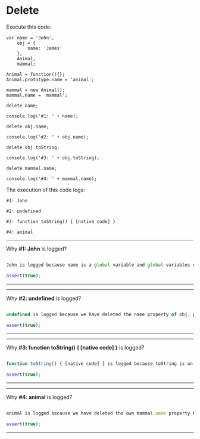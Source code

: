 # Delete

Execute this code:
```
var name = 'John',
    obj = {
        name: 'James'
    },
    Animal,
    mammal;

Animal = function(){};
Animal.prototype.name = 'animal';

mammal = new Animal();
mammal.name = 'mammal';

delete name;

console.log('#1: ' + name);

delete obj.name;

console.log('#2: ' + obj.name);

delete obj.toString;

console.log('#3: ' + obj.toString);

delete mammal.name;

console.log('#4: ' + mammal.name);
```

The execution of this code logs:
```
#1: John
```
```
#2: undefined
```
```
#3: function toString() { [native code] }
```
```
#4: animal
```

---

Why **#1: John** is logged?

```js

```
```js
John is logged because name is a global variable and global variables can't be deleted.
```
```js
assert(true);
```

---

---

Why **#2: undefined** is logged?

```js

```
```js
undefined is logged because we have deleted the name property of obj, properties or members of objects can be deleted excluding the properties or members of the global object.
```
```js
assert(true);
```

---

---

Why **#3: function toString() { [native code] }** is logged?

```js

```
```js
function toString() { [native code] } is logged because toString is an inherited method from Object and inherited methods or members can't be deleted.
```
```js
assert(true);
```

---

---

Why **#4: animal** is logged?

```js

```
```js
animal is logged because we have deleted the own mammal.name property but the inherited property is shown.
```
```js
assert(true);
```

---